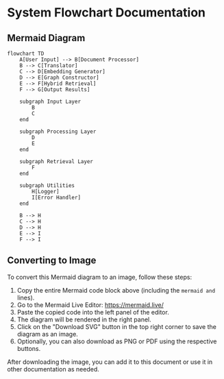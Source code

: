 # System Flowchart Documentation

## Mermaid Diagram

```mermaid
flowchart TD
    A[User Input] --> B[Document Processor]
    B --> C[Translator]
    C --> D[Embedding Generator]
    D --> E[Graph Constructor]
    E --> F[Hybrid Retrieval]
    F --> G[Output Results]
    
    subgraph Input Layer
        B
        C
    end
    
    subgraph Processing Layer
        D
        E
    end
    
    subgraph Retrieval Layer
        F
    end
    
    subgraph Utilities
        H[Logger]
        I[Error Handler]
    end
    
    B --> H
    C --> H
    D --> H
    E --> I
    F --> I
```

## Converting to Image

To convert this Mermaid diagram to an image, follow these steps:

1. Copy the entire Mermaid code block above (including the ```mermaid and ``` lines).
2. Go to the Mermaid Live Editor: https://mermaid.live/
3. Paste the copied code into the left panel of the editor.
4. The diagram will be rendered in the right panel.
5. Click on the "Download SVG" button in the top right corner to save the diagram as an image.
6. Optionally, you can also download as PNG or PDF using the respective buttons.

After downloading the image, you can add it to this document or use it in other documentation as needed.